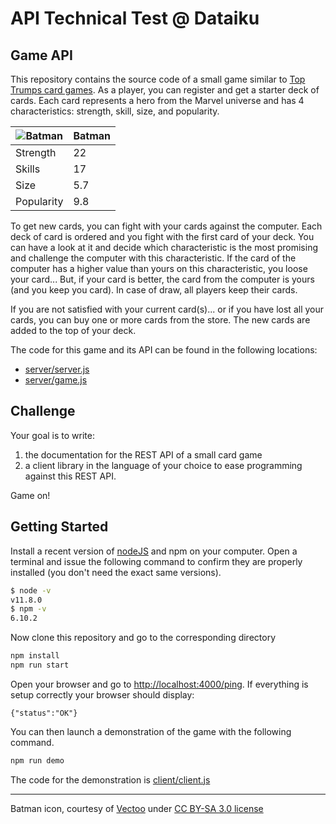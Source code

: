 # API Technical Test @ Dataiku

## Game API

This repository contains the source code of a small game similar to [Top Trumps card games](https://en.wikipedia.org/wiki/Top_Trumps). As a player, you can register and get a starter deck of cards.
Each card represents a hero from the Marvel universe and has 4 characteristics: strength, skill, size, and popularity.

![Batman](https://github.com/dataiku/api-challenge/blob/master/resources/batman.png) | Batman
------------ | -------------
Strength | 22
Skills | 17
Size | 5.7
Popularity | 9.8

To get new cards, you can fight with your cards against the computer. Each deck of card is ordered and you fight with the first card of your deck. You can have a look at
it and decide which characteristic is the most promising and challenge the computer with this characteristic. If the card of the computer has a higher
value than yours on this characteristic, you loose your card... But, if your card is better, the card from the computer is yours (and you keep you card).
In case of draw, all players keep their cards.

If you are not satisfied with your current card(s)... or if you have lost all your cards, you can buy one or more cards from the store. The new cards are added to the top of your deck.

The code for this game and its API can be found in the following locations: 
  - [server/server.js](https://github.com/dataiku/api-challenge/tree/master/server/server.js)
  - [server/game.js](https://github.com/dataiku/api-challenge/tree/master/server/game.js)

## Challenge

Your goal is to write:
 1. the documentation for the REST API of a small card game
 1. a client library in the language of your choice to ease programming against this REST API.

Game on!

## Getting Started
Install a recent version of [nodeJS](https://nodejs.org/en/download/) and npm on your computer. Open a terminal and issue the following command to confirm they are properly installed (you don't need the exact same versions).
```sh
$ node -v
v11.8.0
$ npm -v
6.10.2
```

Now clone this repository and go to the corresponding directory
```sh
npm install
npm run start
```

Open your browser and go to [http://localhost:4000/ping](http://localhost:4000/ping). If everything is setup correctly your browser should display:
```
{"status":"OK"}
```

You can then launch a demonstration of the game with the following command.
```sh
npm run demo
```
The code for the demonstration is [client/client.js](https://github.com/dataiku/api-challenge/tree/master/client/client.js)

----
Batman icon, courtesy of [Vectoo](https://www.iconfinder.com/icons/2525034/batman_halloween_hero_super_hero_icon) under [CC BY-SA 3.0 license](https://creativecommons.org/licenses/by-sa/3.0/)
